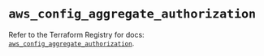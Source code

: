 # `aws_config_aggregate_authorization`

Refer to the Terraform Registry for docs: [`aws_config_aggregate_authorization`](https://registry.terraform.io/providers/hashicorp/aws/5.60.0/docs/resources/config_aggregate_authorization).
